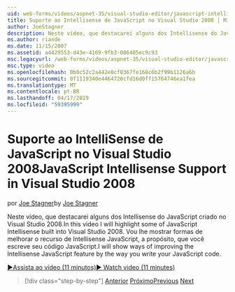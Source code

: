 ```yaml
---
uid: web-forms/videos/aspnet-35/visual-studio-editor/javascript-intellisense-support-in-visual-studio-2008
title: Suporte ao Intellisense de JavaScript no Visual Studio 2008 | Microsoft Docs
author: JoeStagner
description: Neste vídeo, que destacarei alguns dos Intellisense do JavaScript criado no Visual Studio 2008. Vou mostrar formas de melhorar o Intellisense JavaScript featu...
ms.author: riande
ms.date: 11/15/2007
ms.assetid: a4429553-d43e-4169-9fb3-086405ec9c93
msc.legacyurl: /web-forms/videos/aspnet-35/visual-studio-editor/javascript-intellisense-support-in-visual-studio-2008
msc.type: video
ms.openlocfilehash: 0b0c52c2a442e0cf8367fe168c6b2f99b1126a6b
ms.sourcegitcommit: 0f1119340e4464720cfd16d0ff15764746ea1fea
ms.translationtype: MT
ms.contentlocale: pt-BR
ms.lasthandoff: 04/17/2019
ms.locfileid: "59395999"
---
```

# <a name="javascript-intellisense-support-in-visual-studio-2008"></a><span data-ttu-id="3f5bd-104">Suporte ao IntelliSense de JavaScript no Visual Studio 2008</span><span class="sxs-lookup"><span data-stu-id="3f5bd-104">JavaScript Intellisense Support in Visual Studio 2008</span></span>

<span data-ttu-id="3f5bd-105">por [Joe Stagner](https://github.com/JoeStagner)</span><span class="sxs-lookup"><span data-stu-id="3f5bd-105">by [Joe Stagner](https://github.com/JoeStagner)</span></span>

<span data-ttu-id="3f5bd-106">Neste vídeo, que destacarei alguns dos Intellisense do JavaScript criado no Visual Studio 2008.</span><span class="sxs-lookup"><span data-stu-id="3f5bd-106">In this video I will highlight some of JavaScript Intellisense built into Visual Studio 2008.</span></span> <span data-ttu-id="3f5bd-107">Vou lhe mostrar formas de melhorar o recurso de Intellisense JavaScript, a propósito, que você escreve seu código JavaScript.</span><span class="sxs-lookup"><span data-stu-id="3f5bd-107">I will show ways of improving the Intellisense JavaScript feature by the way you write your JavaScript code.</span></span>

[<span data-ttu-id="3f5bd-108">&#9654;Assista ao vídeo (11 minutos)</span><span class="sxs-lookup"><span data-stu-id="3f5bd-108">&#9654; Watch video (11 minutes)</span></span>](https://channel9.msdn.com/Blogs/ASP-NET-Site-Videos/javascript-intellisense-support-in-visual-studio-2008)

> [!div class="step-by-step"]
> <span data-ttu-id="3f5bd-109">[Anterior](new-designer-support-in-visual-studio-2008.md)
> [Próximo](javascript-debugging-in-visual-studio-2008.md)</span><span class="sxs-lookup"><span data-stu-id="3f5bd-109">[Previous](new-designer-support-in-visual-studio-2008.md)
[Next](javascript-debugging-in-visual-studio-2008.md)</span></span>
